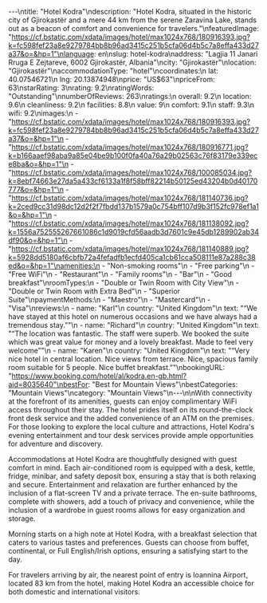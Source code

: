 ---\ntitle: "Hotel Kodra"\ndescription: "Hotel Kodra, situated in the historic city of Gjirokastër and a mere 44 km from the serene Zaravina Lake, stands out as a beacon of comfort and convenience for travelers."\nfeaturedImage: "https://cf.bstatic.com/xdata/images/hotel/max1024x768/180916393.jpg?k=fc598fef23a8e9279784bb8b96ad3415c251b5cfa06d4b5c7a8effa433d27a37&o=&hp=1"\nlanguage: en\nslug: hotel-kodra\naddress: "Lagjia 11 Janari Rruga E Zejtareve, 6002 Gjirokastër, Albania"\ncity: "Gjirokastër"\nlocation: "Gjirokastër"\naccommodationType: "hotel"\ncoordinates:\n  lat: 40.07546721\n  lng: 20.13874948\nprice: "US$63"\npriceFrom: 63\nstarRating: 3\nrating: 9.2\nratingWords: "Outstanding"\nnumberOfReviews: 263\nratings:\n  overall: 9.2\n  location: 9.6\n  cleanliness: 9.2\n  facilities: 8.8\n  value: 9\n  comfort: 9.1\n  staff: 9.3\n  wifi: 9.2\nimages:\n  - "https://cf.bstatic.com/xdata/images/hotel/max1024x768/180916393.jpg?k=fc598fef23a8e9279784bb8b96ad3415c251b5cfa06d4b5c7a8effa433d27a37&o=&hp=1"\n  - "https://cf.bstatic.com/xdata/images/hotel/max1024x768/180916771.jpg?k=b166aaef98aba9a85e04be9b100f0fa40a76a29b02563c76f83179e339ece8ba&o=&hp=1"\n  - "https://cf.bstatic.com/xdata/images/hotel/max1024x768/100085034.jpg?k=8ebf74663e27da5a433cf6133a1f8f58bff82214b50125ed43204b0d40170777&o=&hp=1"\n  - "https://cf.bstatic.com/xdata/images/hotel/max1024x768/181140736.jpg?k=2ced9cc31d98dc12d2f2f7fbdd137b1579a0c754bff107d9b3f152fc978ef1a1&o=&hp=1"\n  - "https://cf.bstatic.com/xdata/images/hotel/max1024x768/181138092.jpg?k=1556a752555267661086c1d9019cfd56aadb3d7601c9e45db1289902ab34df90&o=&hp=1"\n  - "https://cf.bstatic.com/xdata/images/hotel/max1024x768/181140889.jpg?k=5928dd5180af6cbfb72a4fefadfb1ecfd405ca1cb61cca508111e87a288c38ed&o=&hp=1"\namenities:\n  - "Non-smoking rooms"\n  - "Free parking"\n  - "Free WiFi"\n  - "Restaurant"\n  - "Family rooms"\n  - "Bar"\n  - "Good breakfast"\nroomTypes:\n  - "Double or Twin Room with City View"\n  - "Double or Twin Room with Extra Bed"\n  - "Superior Suite"\npaymentMethods:\n  - "Maestro"\n  - "Mastercard"\n  - "Visa"\nreviews:\n  - name: "Karl"\n    country: "United Kingdom"\n    text: "“We have stayed at this hotel on numerous occasions and we have always had a tremendous stay.”"\n  - name: "Richard"\n    country: "United Kingdom"\n    text: "“The location was fantastic. The staff were superb. We booked the suite which was great value for money and a lovely breakfast. Made to feel very welcome”"\n  - name: "Karen"\n    country: "United Kingdom"\n    text: "“Very nice hotel in central location. Nice views from terrace. Nice, spacious family room suitable for 5 people. Nice buffet breakfast.”"\nbookingURL: "https://www.booking.com/hotel/al/kodra.en-gb.html?aid=8035640"\nbestFor: "Best for Mountain Views"\nbestCategories: "Mountain Views"\ncategory: "Mountain Views"\n---\n\nWith connectivity at the forefront of its amenities, guests can enjoy complimentary WiFi access throughout their stay. The hotel prides itself on its round-the-clock front desk service and the added convenience of an ATM on the premises. For those looking to explore the local culture and attractions, Hotel Kodra's evening entertainment and tour desk services provide ample opportunities for adventure and discovery.

Accommodations at Hotel Kodra are thoughtfully designed with guest comfort in mind. Each air-conditioned room is equipped with a desk, kettle, fridge, minibar, and safety deposit box, ensuring a stay that is both relaxing and secure. Entertainment and relaxation are further enhanced by the inclusion of a flat-screen TV and a private terrace. The en-suite bathrooms, complete with showers, add a touch of privacy and convenience, while the inclusion of a wardrobe in guest rooms allows for easy organization and storage.

Morning starts on a high note at Hotel Kodra, with a breakfast selection that caters to various tastes and preferences. Guests can choose from buffet, continental, or Full English/Irish options, ensuring a satisfying start to the day.

For travelers arriving by air, the nearest point of entry is Ioannina Airport, located 83 km from the hotel, making Hotel Kodra an accessible choice for both domestic and international visitors.